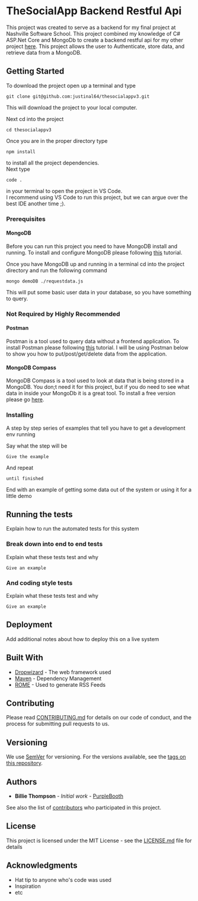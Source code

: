 # TheSocialApp Backend Restful Api

This project was created to serve as a backend for my final project at Nashville Software School. This project combined my knowledge of C# ASP.Net Core and MongoDb to create a backend restful api for my other project [here](https://github.com/justinal64/thesocialappfinal). This project allows the user to Authenticate, store data, and retrieve data from a MongoDB.  


## Getting Started

To download the project open up a terminal and type
```
git clone git@github.com:justinal64/thesocialappv3.git
```
This will download the project to your local computer. 

Next cd into the project
```
cd thesocialappv3
```
Once you are in the proper directory type
```
npm install
```
to install all the project dependencies.
<br />
Next type 
```
code . 
```
in your terminal to open the project in VS Code.
<br />
I recommend using VS Code to run this project, but we can argue over the best IDE another time ;). 

### Prerequisites
#### MongoDB
Before you can run this project you need to have MongoDB install and running. To install and configure MongoDB please following [this](https://docs.mongodb.com/manual/installation/#tutorials) tutorial.

Once you have MongoDB up and running in a terminal cd into the project directory and run the following command
```
mongo demoDB ./requestdata.js
```
This will put some basic user data in your database, so you have something to query. 

### Not Required by Highly Recommended

#### Postman
Postman is a tool used to query data without a frontend application. To install Postman please following [this](https://www.getpostman.com/docs/postman/launching_postman/installation_and_updates) tutorial. I will be using Postman below to show you how to put/post/get/delete data from the application. 


#### MongoDB Compass
MongoDB Compass is a tool used to look at data that is being stored in a MongoDB. You don;t need it for this project, but if you do need to see what data in inside your MongoDb it is a great tool. To install a free version please go [here](https://www.mongodb.com/products/compass). 

### Installing

A step by step series of examples that tell you have to get a development env running

Say what the step will be

```
Give the example
```

And repeat

```
until finished
```

End with an example of getting some data out of the system or using it for a little demo

## Running the tests

Explain how to run the automated tests for this system

### Break down into end to end tests

Explain what these tests test and why

```
Give an example
```

### And coding style tests

Explain what these tests test and why

```
Give an example
```

## Deployment

Add additional notes about how to deploy this on a live system

## Built With

* [Dropwizard](http://www.dropwizard.io/1.0.2/docs/) - The web framework used
* [Maven](https://maven.apache.org/) - Dependency Management
* [ROME](https://rometools.github.io/rome/) - Used to generate RSS Feeds

## Contributing

Please read [CONTRIBUTING.md](https://gist.github.com/PurpleBooth/b24679402957c63ec426) for details on our code of conduct, and the process for submitting pull requests to us.

## Versioning

We use [SemVer](http://semver.org/) for versioning. For the versions available, see the [tags on this repository](https://github.com/your/project/tags). 

## Authors

* **Billie Thompson** - *Initial work* - [PurpleBooth](https://github.com/PurpleBooth)

See also the list of [contributors](https://github.com/your/project/contributors) who participated in this project.

## License

This project is licensed under the MIT License - see the [LICENSE.md](LICENSE.md) file for details

## Acknowledgments

* Hat tip to anyone who's code was used
* Inspiration
* etc

